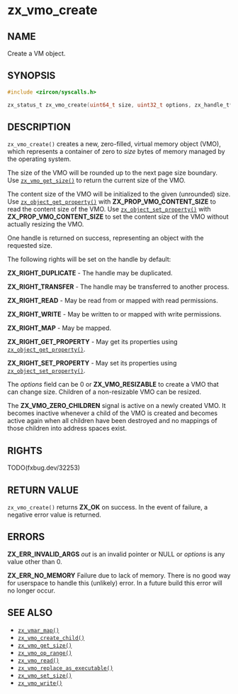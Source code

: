 # zx_vmo_create

## NAME

<!-- Updated by update-docs-from-fidl, do not edit. -->

Create a VM object.

## SYNOPSIS

<!-- Updated by update-docs-from-fidl, do not edit. -->

```c
#include <zircon/syscalls.h>

zx_status_t zx_vmo_create(uint64_t size, uint32_t options, zx_handle_t* out);
```

## DESCRIPTION

`zx_vmo_create()` creates a new, zero-filled, virtual memory object (VMO),
which represents a container of zero to *size* bytes of memory managed by the
operating system.

The size of the VMO will be rounded up to the next page size boundary.
Use [`zx_vmo_get_size()`] to return the current size of the VMO.

The content size of the VMO will be initialized to the given (unrounded) size.
Use [`zx_object_get_property()`] with **ZX_PROP_VMO_CONTENT_SIZE** to read the
content size of the VMO. Use [`zx_object_set_property()`] with
**ZX_PROP_VMO_CONTENT_SIZE** to set the content size of the VMO without
actually resizing the VMO.

One handle is returned on success, representing an object with the requested
size.

The following rights will be set on the handle by default:

**ZX_RIGHT_DUPLICATE** - The handle may be duplicated.

**ZX_RIGHT_TRANSFER** - The handle may be transferred to another process.

**ZX_RIGHT_READ** - May be read from or mapped with read permissions.

**ZX_RIGHT_WRITE** - May be written to or mapped with write permissions.

**ZX_RIGHT_MAP** - May be mapped.

**ZX_RIGHT_GET_PROPERTY** - May get its properties using
[`zx_object_get_property()`].

**ZX_RIGHT_SET_PROPERTY** - May set its properties using
[`zx_object_set_property()`].

The *options* field can be 0 or **ZX_VMO_RESIZABLE** to create a VMO
that can change size. Children of a non-resizable VMO can be resized.

The **ZX_VMO_ZERO_CHILDREN** signal is active on a newly created VMO. It becomes
inactive whenever a child of the VMO is created and becomes active again when
all children have been destroyed and no mappings of those children into address
spaces exist.

## RIGHTS

<!-- Updated by update-docs-from-fidl, do not edit. -->

TODO(fxbug.dev/32253)

## RETURN VALUE

`zx_vmo_create()` returns **ZX_OK** on success. In the event
of failure, a negative error value is returned.

## ERRORS

**ZX_ERR_INVALID_ARGS**  *out* is an invalid pointer or NULL or *options* is
any value other than 0.

**ZX_ERR_NO_MEMORY**  Failure due to lack of memory.
There is no good way for userspace to handle this (unlikely) error.
In a future build this error will no longer occur.

## SEE ALSO

 - [`zx_vmar_map()`]
 - [`zx_vmo_create_child()`]
 - [`zx_vmo_get_size()`]
 - [`zx_vmo_op_range()`]
 - [`zx_vmo_read()`]
 - [`zx_vmo_replace_as_executable()`]
 - [`zx_vmo_set_size()`]
 - [`zx_vmo_write()`]

<!-- References updated by update-docs-from-fidl, do not edit. -->

[`zx_object_get_property()`]: object_get_property.md
[`zx_object_set_property()`]: object_set_property.md
[`zx_vmar_map()`]: vmar_map.md
[`zx_vmo_create_child()`]: vmo_create_child.md
[`zx_vmo_get_size()`]: vmo_get_size.md
[`zx_vmo_op_range()`]: vmo_op_range.md
[`zx_vmo_read()`]: vmo_read.md
[`zx_vmo_replace_as_executable()`]: vmo_replace_as_executable.md
[`zx_vmo_set_size()`]: vmo_set_size.md
[`zx_vmo_write()`]: vmo_write.md
